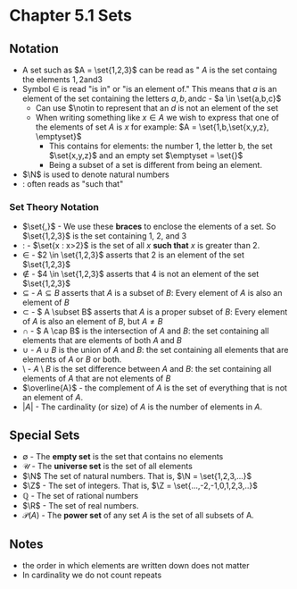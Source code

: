 # Chapter 5.1 Sets 

## Notation
- A set such as $A = \set{1,2,3}$ can be read as " $A$ is the set containg the elements $1,2 \text{and} 3$
- Symbol $\in$ is read "is in" or "is an element of." This means that $a$ is an element of the set containing the letters $a,b, \text{and} c$ - $a \in \set{a,b,c}$
    - Can use $\notin to represent that an $d$ is not an element of the set
    - When writing something like $x \in A$ we wish to express that one of the elements of set $A$ is $x$ for example: $A = \set{1,b,\set{x,y,z}, \emptyset}$
        - This contains for elements: the number $1$, the letter b, the set $\set{x,y,z}$ and an empty set $\emptyset = \set{}$
        - Being a subset of a set is different from being an element.
- $\N$ is used to denote natural numbers
- $:$ often reads as "such that"
### Set Theory Notation
- $\set{,}$ - We use these **braces** to enclose the elements of a set. So $\set{1,2,3}$ is the set containing 1, 2, and 3
- $:$ - $\set{x : x>2}$ is the set of all $x$ **such that** $x$ is greater than 2. 
- $\in$ - $2 \in \set{1,2,3}$ asserts that 2 is an element of the set $\set{1,2,3}$ 
- $\notin$ - $4 \in \set{1,2,3}$ asserts that 4 is not an element of the set $\set{1,2,3}$ 
- $\subseteq$ - $A \subseteq B$ asserts that $A$ is a subset of $B$: Every element of $A$ is also an element of $B$
- $\subset$ - $ A \subset B$ asserts that $A$ is a proper subset of $B$: Every element of $A$ is also an element of $B$, but $A \neq B$
- $\cap$ - $ A \cap B$ is the intersection of $A$ and $B$: the set containing all elements that are elements of both $A$ and $B$ 
- $\cup$ - $A \cup B$ is the union of $A$ and $B$: the set containing all elements that are elements of $A$ or $B$ or both. 
- $\setminus$ - $A \setminus B$ is the set difference between $A$ and $B$: the set containing all elements of $A$ that are not elements of $B$
- $\overline{A}$ - the complement of $A$ is the set of everything that is not an element of $A$.
- $|A|$ - The cardinality (or size) of $A$ is the number of elements in $A$. 


## Special Sets
- $\emptyset$ - The **empty set** is the set that contains no elements
- $\mathcal{U}$ - The **universe set** is the set of all elements
- $\N$ The set of natural numbers. That is, $\N = \set{1,2,3,...}$
- $\Z$ - The set of integers. That is, $\Z = \set{...,-2,-1,0,1,2,3,..}$
- $\mathbb{Q}$ - The set of rational numbers
- $\R$ - The set of real numbers.
- $\mathcal{P}(A)$ - The **power set** of any set $A$ is the set of all subsets of A.

## Notes
- the order in which elements are written down does not matter
- In cardinality we do not count repeats

